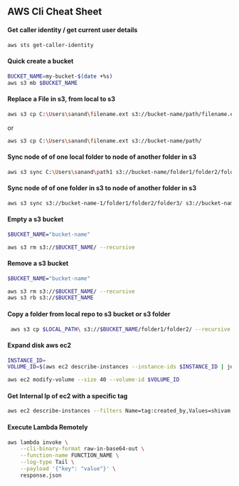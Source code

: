 ## AWS Cli Cheat Sheet  
#### Get caller identity / get current user details
```bash
aws sts get-caller-identity
```
#### Quick create a bucket
```bash
BUCKET_NAME=my-bucket-$(date +%s)
aws s3 mb $BUCKET_NAME
```
#### Replace a File in s3, from local to s3
```bash
aws s3 cp C:\Users\sanand\filename.ext s3://bucket-name/path/filename.ext
```
or
```bash
aws s3 cp C:\Users\sanand\filename.ext s3://bucket-name/path/
```
#### Sync node of of one local folder to node of another folder in s3
```bash
aws s3 sync C:\Users\sanand\path1 s3://bucket-name/folder1/folder2/folder3/ 
```
#### Sync node of of one folder in s3 to node of another folder in s3
```bash
aws s3 sync s3://bucket-name-1/folder1/folder2/folder3/ s3://bucket-name-2/folder1/folder2/folder3/ 
```
#### Empty a s3 bucket
```bash
$BUCKET_NAME="bucket-name"
```
```bash
aws s3 rm s3://$BUCKET_NAME/ --recursive
```
#### Remove a s3 bucket
```bash
$BUCKET_NAME="bucket-name"
```
```bash
aws s3 rm s3://$BUCKET_NAME/ --recursive
aws s3 rb s3://$BUCKET_NAME
```
#### Copy a folder from local repo to s3 bucket or s3 folder
```bash
 aws s3 cp $LOCAL_PATH\ s3://$BUCKET_NAME/folder1/folder2/ --recursive
```

#### Expand disk aws ec2
```bash
INSTANCE_ID=
VOLUME_ID=$(aws ec2 describe-instances --instance-ids $INSTANCE_ID | jq -r '.Reservations[0].Instances[0].BlockDeviceMappings[0].Ebs.VolumeId')

aws ec2 modify-volume --size 40 --volume-id $VOLUME_ID
```
#### Get Internal Ip of ec2 with a specific tag
```bash
aws ec2 describe-instances --filters Name=tag:created_by,Values=shivam   | jq -r '.Reservations[]?.Instances[]? | .PrivateIpAddress'
```
#### Execute Lambda Remotely
```bash
aws lambda invoke \
    --cli-binary-format raw-in-base64-out \
    --function-name FUNCTION_NAME \
    --log-type Tail \
    --payload '{"key": "value"}' \
    response.json
```
